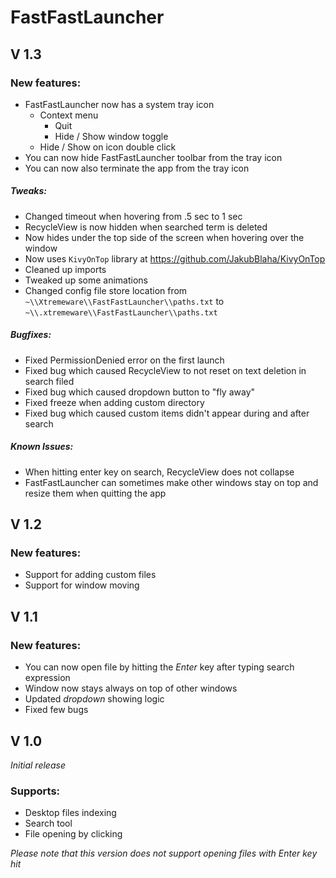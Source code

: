# FastFastLauncher

## V 1.3
### New features:
 - FastFastLauncher now has a system tray icon
    - Context menu
        - Quit
        - Hide / Show window toggle
    - Hide / Show on icon double click
 - You can now hide FastFastLauncher toolbar from the tray icon
 - You can now also terminate the app from the tray icon

##### Tweaks:
 - Changed timeout when hovering from .5 sec to 1 sec
 - RecycleView is now hidden when searched term is deleted
 - Now hides under the top side of the screen when hovering over the window
 - Now uses `KivyOnTop` library at https://github.com/JakubBlaha/KivyOnTop
 - Cleaned up imports
 - Tweaked up some animations
 - Changed config file store location from `~\\Xtremeware\\FastFastLauncher\\paths.txt` to `~\\.xtremeware\\FastFastLauncher\\paths.txt`

##### Bugfixes:
 - Fixed PermissionDenied error on the first launch
 - Fixed bug which caused RecycleView to not reset on text deletion in search filed
 - Fixed bug which caused dropdown button to "fly away"
 - Fixed freeze when adding custom directory
 - Fixed bug which caused custom items didn't appear during and after search

##### Known Issues:
 - When hitting enter key on search, RecycleView does not collapse
 - FastFastLauncher can sometimes make other windows stay on top and resize them when quitting the app

## V 1.2
### New features:
 - Support for adding custom files
 - Support for window moving

## V 1.1
### New features:
 - You can now open file by hitting the *Enter* key after typing search expression
 - Window now stays always on top of other windows
 - Updated *dropdown* showing logic
 - Fixed few bugs

## V 1.0
*Initial release*
### Supports:
 - Desktop files indexing
 - Search tool
 - File opening by clicking 

*Please note that this version does not support opening files with Enter key hit*